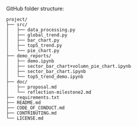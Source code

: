 GitHub folder structure:

    project/
    ├── src/
    │   ├── data_processing.py
    │   ├── global_trend.py
    │   ├── bar_chart.py
    │   ├── top5_trend.py
    │   └── pie_chart.py
    ├── demo_reports/
    │   ├── demo.ipynb
    │   ├── sector_bar_chart+volumn_pie_chart.ipynb
    │   ├── sector_bar_chart.ipynb
    │   └── top5_trend_demo.ipynb
    ├── doc/
    │   ├── proposal.md
    │   └── reflection-milestone2.md
    ├── requirements.txt
    ├── README.md
    ├── CODE_OF_CONDUCT.md
    ├── CONTRIBUTING.md
    └── LICENSE.md
